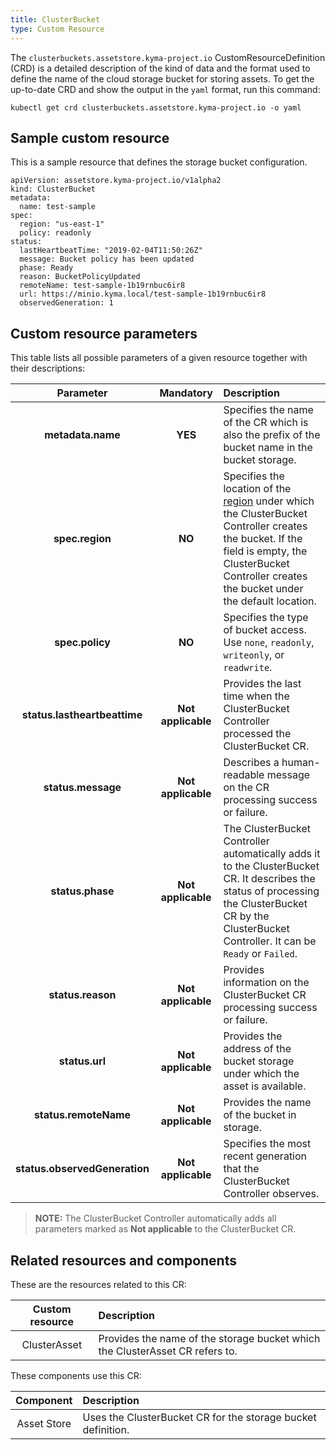 ```yaml
---
title: ClusterBucket
type: Custom Resource
---
```


The `clusterbuckets.assetstore.kyma-project.io` CustomResourceDefinition (CRD) is a detailed description of the kind of data and the format used to define the name of the cloud storage bucket for storing assets. To get the up-to-date CRD and show the output in the `yaml` format, run this command:

```
kubectl get crd clusterbuckets.assetstore.kyma-project.io -o yaml
```

## Sample custom resource

This is a sample resource that defines the storage bucket configuration.

```
apiVersion: assetstore.kyma-project.io/v1alpha2
kind: ClusterBucket
metadata:
  name: test-sample
spec:
  region: "us-east-1"
  policy: readonly
status:
  lastHeartbeatTime: "2019-02-04T11:50:26Z"
  message: Bucket policy has been updated
  phase: Ready
  reason: BucketPolicyUpdated
  remoteName: test-sample-1b19rnbuc6ir8
  url: https://minio.kyma.local/test-sample-1b19rnbuc6ir8
  observedGeneration: 1
```

## Custom resource parameters

This table lists all possible parameters of a given resource together with their descriptions:


| Parameter   |      Mandatory      |  Description |
|:----------:|:-------------:|:------|
| **metadata.name** |    **YES**   | Specifies the name of the CR which is also the prefix of the bucket name in the bucket storage. |
| **spec.region** |    **NO**   | Specifies the location of the [region](https://github.com/kyma-project/kyma/blob/master/components/assetstore-controller-manager/config/crds/assetstore_v1alpha2_bucket.yaml#L48) under which the ClusterBucket Controller creates the bucket. If the field is empty, the ClusterBucket Controller creates the bucket under the default location. |
| **spec.policy** | **NO** | Specifies the type of bucket access. Use `none`, `readonly`, `writeonly`, or `readwrite`. |
| **status.lastheartbeattime** |    **Not applicable**    | Provides the last time when the ClusterBucket Controller processed the ClusterBucket CR. |
| **status.message** |    **Not applicable**    | Describes a human-readable message on the CR processing success or failure. |
| **status.phase** |    **Not applicable**    | The ClusterBucket Controller automatically adds it to the ClusterBucket CR. It describes the status of processing the ClusterBucket CR by the ClusterBucket Controller. It can be `Ready` or `Failed`. |
| **status.reason** |    **Not applicable**    | Provides information on the ClusterBucket CR processing success or failure. |
| **status.url** |    **Not applicable**   | Provides the address of the bucket storage under which the asset is available. |
| **status.remoteName** |    **Not applicable**   | Provides the name of the bucket in storage. |
| **status.observedGeneration** |    **Not applicable**   | Specifies the most recent generation that the ClusterBucket Controller observes. |

> **NOTE:** The ClusterBucket Controller automatically adds all parameters marked as **Not applicable** to the ClusterBucket CR.

## Related resources and components

These are the resources related to this CR:

| Custom resource |   Description |
|:----------:|:------|
| ClusterAsset |  Provides the name of the storage bucket which the ClusterAsset CR refers to. |

These components use this CR:

| Component   |   Description |
|:----------:|:------|
| Asset Store |  Uses the ClusterBucket CR for the storage bucket definition. |
